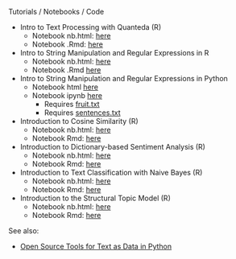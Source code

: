 Tutorials / Notebooks / Code

* Intro to Text Processing with Quanteda (R)
    * Notebook nb.html: [here](https://burtmonroe.github.io/TextAsDataCourse/Tutorials/TADA-IntroToQuanteda.nb.html)    
    * Notebook .Rmd: [here](https://burtmonroe.github.io/TextAsDataCourse/Tutorials/TADA-IntroToQuanteda.Rmd)
* Intro to String Manipulation and Regular Expressions in R
    * Notebook nb.html: [here](https://burtmonroe.github.io/TextAsDataCourse/Tutorials/TADA-IntroToTextManipulation.nb.html)
    * Notebook .Rmd [here](https://burtmonroe.github.io/TextAsDataCourse/Tutorials/TADA-IntroToTextManipulation.Rmd)
* Intro to String Manipulation and Regular Expressions in Python
    * Notebook html [here](https://burtmonroe.github.io/TextAsDataCourse/Tutorials/Intro%2Bto%2BString%2BManipulation%2Band%2BRegular%2BExpressions%2Bin%2BPython.html)
    * Notebook ipynb [here](https://burtmonroe.github.io/TextAsDataCourse/Tutorials/Intro%2Bto%2BString%2BManipulation%2Band%2BRegular%2BExpressions%2Bin%2BPython.ipynb)
        * Requires [fruit.txt](https://burtmonroe.github.io/TextAsDataCourse/Tutorials/fruit.txt)
        * Requires [sentences.txt](https://burtmonroe.github.io/TextAsDataCourse/Tutorials/sentences.txt)
* Introduction to Cosine Similarity (R)
   * Notebook nb.html: [here](https://burtmonroe.github.io/TextAsDataCourse/Tutorials/TADA-CosineSimTutorial.nb.html)
   * Notebook Rmd: [here](https://burtmonroe.github.io/TextAsDataCourse/Tutorials/TADA-CosineSimTutorial.Rmd)
* Introduction to Dictionary-based Sentiment Analysis (R)
   * Notebook nb.html: [here](https://burtmonroe.github.io/TextAsDataCourse/Tutorials/TADA-SentimentAnalysisWithLexicoder.nb.html)
   * Notebook Rmd: [here](https://burtmonroe.github.io/TextAsDataCourse/Tutorials/TADA-SentimentAnalysisWithLexicoder.Rmd)
* Introduction to Text Classification with Naive Bayes (R)
   * Notebook nb.html: [here](https://burtmonroe.github.io/TextAsDataCourse/Tutorials/TADA-Classification.nb.html)
   * Notebook Rmd: [here](https://burtmonroe.github.io/TextAsDataCourse/Tutorials/TADA-Classification.Rmd)
* Introduction to the Structural Topic Model (R)
   * Notebook nb.html: [here](https://burtmonroe.github.io/TextAsDataCourse/Tutorials/TADA-IntroSTM.nb.html)
   * Notebook Rmd: [here](https://burtmonroe.github.io/TextAsDataCourse/Tutorials/TADA-IntroSTM.Rmd)
   
See also:
* [Open Source Tools for Text as Data in Python](https://burtmonroe.github.io/TextAsDataCourse/Notes/PythonText/)
